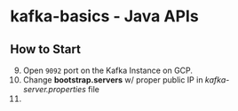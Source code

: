 # kafka-basics - Java APIs

## How to Start

9. Open `9092` port on the Kafka Instance on GCP.
10. Change **bootstrap.servers** w/ proper public IP in *kafka-server.properties* file
11.   